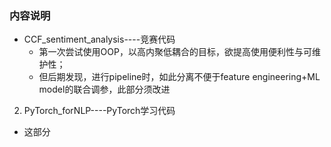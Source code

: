### 内容说明
- CCF_sentiment_analysis----竞赛代码
  - 第一次尝试使用OOP，以高内聚低耦合的目标，欲提高使用便利性与可维护性；
  - 但后期发现，进行pipeline时，如此分离不便于feature engineering+ML model的联合调参，此部分须改进
2. PyTorch_forNLP----PyTorch学习代码
  - 这部分


